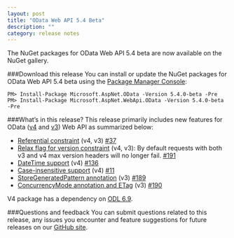 ```yaml
---
layout: post
title: "OData Web API 5.4 Beta"
description: ""
category: release notes
---
```


The NuGet packages for OData Web API 5.4 beta are now available on the NuGet gallery.

###Download this release
You can install or update the NuGet packages for OData Web API 5.4 beta using the [Package Manager Console](http://docs.nuget.org/docs/start-here/using-the-package-manager-console):
```
PM> Install-Package Microsoft.AspNet.OData -Version 5.4.0-beta -Pre
PM> Install-Package Microsoft.AspNet.WebApi.OData -Version 5.4.0-beta -Pre
```

###What’s in this release?
This release primarily includes new features for OData ([v4](http://www.odata.org/documentation/odata-version-4-0/) and [v3](http://www.odata.org/documentation/odata-version-3-0/)) Web API as summarized below:

* [Referential constraint](http://odata.github.io/WebApi/referential-constraint/) (v4, v3) [#37](https://github.com/OData/WebApi/issues/37)
* [Relax flag for version constraint](http://odata.github.io/WebApi/version-constraint-relax-flag/) (v4, v3): By default requests with both v3 and v4 max version headers will no longer fail. [#191](https://github.com/OData/WebApi/issues/191)
* [DateTime support](http://odata.github.io/WebApi/datetime-support/) (v4) [#136](https://github.com/OData/WebApi/issues/136)
* [Case-insensitive support](http://odata.github.io/WebApi/case-insensitive/) (v4) [#11](https://github.com/OData/WebApi/issues/11)
* [StoreGeneratedPattern annotation](http://odata.github.io/WebApi/store-generated-pattern/) (v3) [#189](https://github.com/OData/WebApi/issues/189)
* [ConcurrencyMode annotation and ETag](http://odata.github.io/WebApi/concurrency-and-etag/) (v3) [#190](https://github.com/OData/WebApi/issues/190)

V4 package has a dependency on [ODL 6.9](https://www.nuget.org/packages/Microsoft.OData.Core/6.9.0).

###Questions and feedback
You can submit questions related to this release, any issues you encounter and feature suggestions for future releases on our [GitHub site](https://github.com/OData/WebApi/issues).
